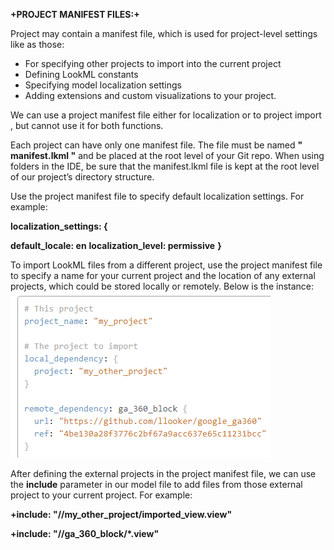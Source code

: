 **+PROJECT MANIFEST FILES:+**

  Project may contain a manifest file, which is used for project-level settings like as those:
  + For specifying other projects to import into the current project
  + Defining LookML constants
  + Specifying model localization settings
  + Adding extensions and custom visualizations to your project.
  
  We can use a project manifest file either for localization or to project import , but cannot use it for both functions.
  
  Each project can have only one manifest file. The file must be named **" manifest.lkml "** and be placed at the root level of your Git repo. When using folders in the IDE, be sure that the manifest.lkml file is kept at the root level of our project’s directory structure.
  
Use the project manifest file to specify default localization settings. For example:

**localization_settings: {**

  **default_locale: en**
  **localization_level: permissive**
**}**

To import LookML files from a different project, use the project manifest file to specify a name for your current project and the location of any external projects, which could be stored locally or remotely. Below is the instance:
  <img src="/Images/LookML_Project-Manifest1.png">

After defining the external projects in the project manifest file, we can use the **include** parameter in our model file to add files from those external project to your current project. For example:

  **+include: "//my_other_project/imported_view.view"**

  **+include: "//ga_360_block/*.view"**
  
  
